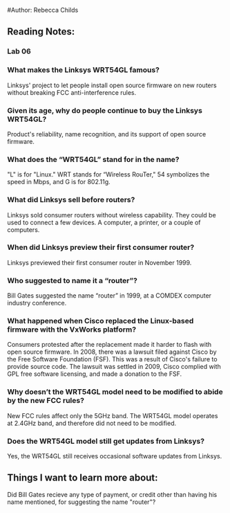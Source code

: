 #Author: Rebecca Childs
## Reading Notes:
### Lab 06
### What makes the Linksys WRT54GL famous?
Linksys' project to let people install open source firmware on new routers without breaking FCC anti-interference rules. 
### Given its age, why do people continue to buy the Linksys WRT54GL?
 Product's reliability, name recognition, and its support of open source firmware.
### What does the “WRT54GL” stand for in the name?
"L" is for "Linux." WRT stands for “Wireless RouTer," 54 symbolizes the speed in Mbps, and G is for 802.11g.
### What did Linksys sell before routers?
Linksys sold consumer routers without wireless capability. They could be used to connect a few devices. A computer, a printer, or a couple of computers. 
### When did Linksys preview their first consumer router?
Linksys previewed their first consumer router in November 1999.
### Who suggested to name it a “router”?
Bill Gates suggested the name “router” in 1999, at a COMDEX computer industry conference.
### What happened when Cisco replaced the Linux-based firmware with the VxWorks platform?
Consumers protested after the replacement made it harder to flash with open source firmware. In 2008, there was a lawsuit filed against Cisco by the Free Software Foundation (FSF). This was a result of Cisco's failure to provide source code. The lawsuit was settled in 2009, Cisco complied with GPL free software licensing, and made a donation to the FSF.
### Why doesn’t the WRT54GL model need to be modified to abide by the new FCC rules?
New FCC rules affect only the 5GHz band. The WRT54GL model operates at 2.4GHz band, and therefore did not need to be modified. 
### Does the WRT54GL model still get updates from Linksys?
Yes, the WRT54GL still receives occasional software updates from Linksys. 
## Things I want to learn more about:
Did Bill Gates recieve any type of payment, or credit other than having his name mentioned, for suggesting the name "router"? 
